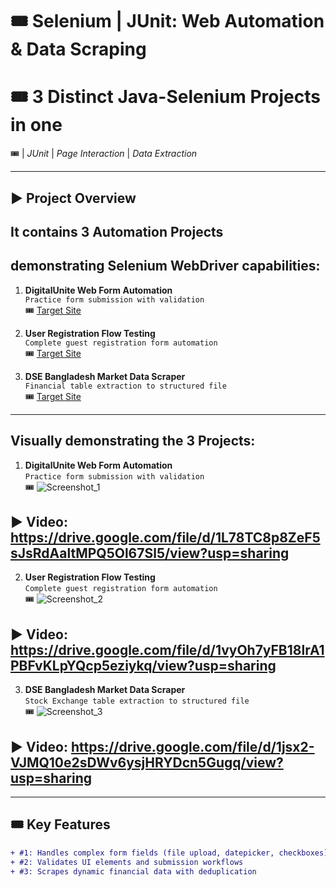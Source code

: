 
# 🎟 Selenium | JUnit: Web Automation & Data Scraping

# 🎟 3 Distinct Java-Selenium Projects in one 

🎟 | *JUnit* | *Page Interaction* | *Data Extraction*

---

## ▶️ Project Overview

## It contains 3 Automation Projects 
## demonstrating Selenium WebDriver capabilities:

1. **DigitalUnite Web Form Automation**  
   `Practice form submission with validation`  
   🎟 [Target Site](https://www.digitalunite.com/practice-webform-learners)

2. **User Registration Flow Testing**  
   `Complete guest registration form automation`  
   🎟 [Target Site](https://demo.wpeverest.com/user-registration/guest-registration-form/)

4. **DSE Bangladesh Market Data Scraper**  
   `Financial table extraction to structured file`  
   🎟️ [Target Site](https://dsebd.org/latest_share_price_scroll_by_value.php)

---

## Visually demonstrating the 3 Projects:

1. **DigitalUnite Web Form Automation**  
   `Practice form submission with validation`  
   🎟 ![Screenshot_1](https://github.com/user-attachments/assets/93d573ef-30c3-431e-82b0-f2f56c32da77)
##   ▶️ Video: https://drive.google.com/file/d/1L78TC8p8ZeF5sJsRdAaltMPQ5Ol67Sl5/view?usp=sharing

2. **User Registration Flow Testing**  
   `Complete guest registration form automation`  
   🎟 ![Screenshot_2](https://github.com/user-attachments/assets/4a254496-cf8c-4bd6-b743-c7d884b56270)
##   ▶️ Video: https://drive.google.com/file/d/1vyOh7yFB18lrA1PBFvKLpYQcp5eziykq/view?usp=sharing


3. **DSE Bangladesh Market Data Scraper**  
   `Stock Exchange table extraction to structured file`  
   🎟 ![Screenshot_3](https://github.com/user-attachments/assets/52be4987-4b8e-4cee-ba77-51c7de1db57c)
##   ▶️ Video: https://drive.google.com/file/d/1jsx2-VJMQ10e2sDWv6ysjHRYDcn5Gugq/view?usp=sharing




---

## 🎟 Key Features
```diff
+ #1: Handles complex form fields (file upload, datepicker, checkboxes)
+ #2: Validates UI elements and submission workflows
+ #3: Scrapes dynamic financial data with deduplication
